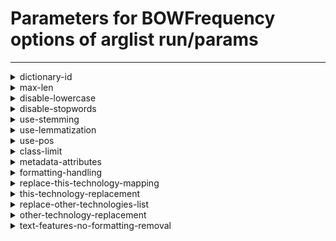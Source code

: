 # Parameters for BOWFrequency options of arglist run/params

---


<details style="margin-left:2em">
<summary style="margin-left:-2em">dictionary-id</summary>


_ID of the (pretrained) dictionary to use for BOW feature generation._

Argument type: str

This argument has no default value



---



Supported hyperparameter specs: values

</details>


<details style="margin-left:2em">
<summary style="margin-left:-2em">max-len</summary>


_words limit of the issue text. Set to -1 to disable._

Argument type: int (minimum: -1)

Default value: -1



---



Supported hyperparameter specs: values and range

</details>


<details style="margin-left:2em">
<summary style="margin-left:-2em">disable-lowercase</summary>


_transform words to lowercase_

Argument type: bool

Default value: False



---



Supported hyperparameter specs: values

</details>


<details style="margin-left:2em">
<summary style="margin-left:-2em">disable-stopwords</summary>


_remove stopwords from text_

Argument type: bool

Default value: False



---



Supported hyperparameter specs: values

</details>


<details style="margin-left:2em">
<summary style="margin-left:-2em">use-stemming</summary>


_stem the words in the text_

Argument type: bool

Default value: False



---



Supported hyperparameter specs: values

</details>


<details style="margin-left:2em">
<summary style="margin-left:-2em">use-lemmatization</summary>


_Use lemmatization on words in the text_

Argument type: bool

Default value: False



---



Supported hyperparameter specs: values

</details>


<details style="margin-left:2em">
<summary style="margin-left:-2em">use-pos</summary>


_Enhance words in the text with part of speech information_

Argument type: bool

Default value: False



---



Supported hyperparameter specs: values

</details>


<details style="margin-left:2em">
<summary style="margin-left:-2em">class-limit</summary>


_limit the amount of items per class. Set to -1 to disable_

Argument type: int (minimum: -1)

Default value: -1



---



Supported hyperparameter specs: values and range

</details>


<details style="margin-left:2em">
<summary style="margin-left:-2em">metadata-attributes</summary>


_Comma-separated list of metadata attributes to fetch for use in feature generation_

Argument type: str

Default value: 



---



Supported hyperparameter specs: values

</details>


<details style="margin-left:2em">
<summary style="margin-left:-2em">formatting-handling</summary>


_How to handle formatting_

Argument type: str

Default value: markers



---



Supported hyperparameter specs: values

</details>


<details style="margin-left:2em">
<summary style="margin-left:-2em">replace-this-technology-mapping</summary>


_If given, should be a file mapping project keys to project names. Project names in text will be replacement with `this-technology-replacement`._

Argument type: str

Default value: 



---



Supported hyperparameter specs: values

</details>


<details style="margin-left:2em">
<summary style="margin-left:-2em">this-technology-replacement</summary>


_See description of `replace-this-technology-mapping`_

Argument type: str

Default value: 



---



Supported hyperparameter specs: values

</details>


<details style="margin-left:2em">
<summary style="margin-left:-2em">replace-other-technologies-list</summary>


_If given, should be a file containing a list of project names. Project names will be replaced with `other-technology-replacement`_

Argument type: str

Default value: 



---



Supported hyperparameter specs: values

</details>


<details style="margin-left:2em">
<summary style="margin-left:-2em">other-technology-replacement</summary>


_See description of `replace-other-technology-list`._

Argument type: str

Default value: 



---



Supported hyperparameter specs: values

</details>


<details style="margin-left:2em">
<summary style="margin-left:-2em">text-features-no-formatting-removal</summary>


_If True, formatting is not removed for features of type `Text`._

Argument type: bool

Default value: False



---



Supported hyperparameter specs: values

</details>
